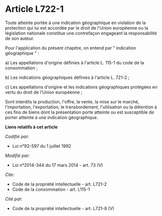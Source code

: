 # Article L722-1

Toute atteinte portée à une indication géographique en violation de la protection qui lui est accordée par le droit de
l'Union européenne ou la législation nationale constitue une contrefaçon engageant la responsabilité de son auteur. 

Pour l'application du présent chapitre, on entend par " indication géographique " : 

a) Les appellations d'origine définies à l'article L. 115-1 du code de la consommation ; 

b) Les indications géographiques définies à l'article L. 721-2 ; 

c) Les appellations d'origine et les indications géographiques protégées en vertu du droit de l'Union européenne ; 

Sont interdits la production, l'offre, la vente, la mise sur le marché, l'importation, l'exportation, le transbordement,
l'utilisation ou la détention à ces fins de biens dont la présentation porte atteinte ou est susceptible de porter atteinte à
une indication géographique.

**Liens relatifs à cet article**

_Codifié par_:

  - Loi n°92-597 du 1 juillet 1992

_Modifié par_:

  - Loi n°2014-344 du 17 mars 2014 - art. 73 (V)

_Cite_:

  - Code de la propriété intellectuelle - art. L721-2
  - Code de la consommation - art. L115-1

_Cité par_:

  - Code de la propriété intellectuelle - art. L721-8 (V)

